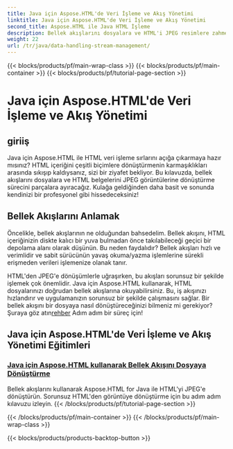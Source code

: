 ```yaml
---
title: Java için Aspose.HTML'de Veri İşleme ve Akış Yönetimi
linktitle: Java için Aspose.HTML'de Veri İşleme ve Akış Yönetimi
second_title: Aspose.HTML ile Java HTML İşleme
description: Bellek akışlarını dosyalara ve HTML'i JPEG resimlere zahmetsizce nasıl dönüştüreceğinizi anlatan Aspose.HTML for Java eğitimlerimizi inceleyin.
weight: 22
url: /tr/java/data-handling-stream-management/
---
```


{{< blocks/products/pf/main-wrap-class >}}
{{< blocks/products/pf/main-container >}}
{{< blocks/products/pf/tutorial-page-section >}}

# Java için Aspose.HTML'de Veri İşleme ve Akış Yönetimi

## giriiş

Java için Aspose.HTML ile HTML veri işleme sırlarını açığa çıkarmaya hazır mısınız? HTML içeriğini çeşitli biçimlere dönüştürmenin karmaşıklıkları arasında sıkışıp kaldıysanız, sizi bir ziyafet bekliyor. Bu kılavuzda, bellek akışlarını dosyalara ve HTML belgelerini JPEG görüntülerine dönüştürme sürecini parçalara ayıracağız. Kulağa geldiğinden daha basit ve sonunda kendinizi bir profesyonel gibi hissedeceksiniz!

## Bellek Akışlarını Anlamak

Öncelikle, bellek akışlarının ne olduğundan bahsedelim. Bellek akışını, HTML içeriğinizin diskte kalıcı bir yuva bulmadan önce takılabileceği geçici bir depolama alanı olarak düşünün. Bu neden faydalıdır? Bellek akışları hızlı ve verimlidir ve sabit sürücünün yavaş okuma/yazma işlemlerine sürekli erişmeden verileri işlemenize olanak tanır.

 HTML'den JPEG'e dönüşümlerle uğraşırken, bu akışları sorunsuz bir şekilde işlemek çok önemlidir. Java için Aspose.HTML kullanarak, HTML dosyalarınızı doğrudan bellek akışlarına okuyabilirsiniz. Bu, iş akışınızı hızlandırır ve uygulamanızın sorunsuz bir şekilde çalışmasını sağlar. Bir bellek akışını bir dosyaya nasıl dönüştüreceğinizi bilmeniz mi gerekiyor? Şuraya göz atın[rehber](./memory-stream-to-file/) Adım adım bir süreç için!

## Java için Aspose.HTML'de Veri İşleme ve Akış Yönetimi Eğitimleri
### [Java için Aspose.HTML kullanarak Bellek Akışını Dosyaya Dönüştürme](./memory-stream-to-file/)
Bellek akışlarını kullanarak Aspose.HTML for Java ile HTML'yi JPEG'e dönüştürün. Sorunsuz HTML'den görüntüye dönüştürme için bu adım adım kılavuzu izleyin.
{{< /blocks/products/pf/tutorial-page-section >}}

{{< /blocks/products/pf/main-container >}}
{{< /blocks/products/pf/main-wrap-class >}}

{{< blocks/products/products-backtop-button >}}
